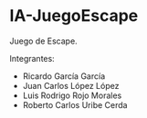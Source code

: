 # IA-JuegoEscape
Juego de Escape.

Integrantes:
* Ricardo García García
* Juan Carlos López López
* Luis Rodrigo Rojo Morales
* Roberto Carlos Uribe Cerda
